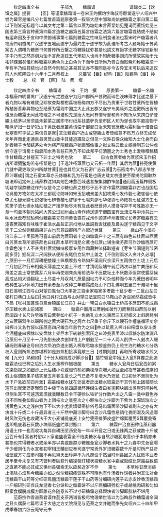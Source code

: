 　　钦定四库全书　　　　　子部九
　　糖霜谱　　　　　　　　谱録类二【饮馔之属】提要
　　【臣】等谨案糖霜谱一卷宋王灼撰灼字晦叔号颐堂遂宁人绍兴中尝为幕官是编凡分七篇惟首篇题原委第一叙唐大厯中邹和尚始创糖霜之事自第二篇以下则皆无标题今以其文考之第二篇言以蔗为糖始末言蔗浆始见楚词而蔗饧始见三国志第三篇言种蔗第四篇言造糖之器第五篇言结霜之法第六篇言糖霜或结或不结似有运命因及于宣和中供御诸事第七篇则糖霜之性味及制食诸法也葢宋时产糖霜者凡福唐四明畨禺广汉遂宁五地而遂宁为最灼生于遂宁故为此谱所考古人题咏始于苏黄案古人谓糟为糖晋书何曽传所云蟹之将糖躁扰弥甚是也説文有饴字无糖字徐铉新附字中乃有之然亦训为饴不言蔗造铉五代宋初人也尚不知蔗糖事则灼所徴故实始于元祐非疎漏矣惟灼称糖霜以紫色为上白色为下而今日所尚乃贵白而贱紫灼称糖霜须一年有半乃结其结也以自然今则制之甚易其法亦不相同是亦今古异宜未可执后来追议前人也乾隆四十六年十二月恭校上
　　总纂官【臣】纪昀【臣】陆锡熊【臣】孙士毅
　　总　校　官　【臣】　陆　费　墀

　　钦定四库全书
　　糖霜谱
　　宋　王灼　撰
　　原委第一
　　糖霜一名糖冰福唐四明番禺广汉遂宁有之独遂宁为冠四郡所产甚微而碎色浅味薄才比遂之最下者凢物以希有难致见珍故查梨橙柑荔枝杨梅四方不尽出乃贵重于世若甘蔗所在皆植所植皆善非异物也至结蔗为霜则中国之大止此五郡又遂宁专美焉外之边徼所出皆有佳蔗而糖霜无闻此物理之不可诘也先是唐大厯间有僧号邹和尚不知所从来跨白驴登繖山结茅以居须盐朱薪菜之属即书付纸系钱遣驴负至市区人知为邹也取平直挂物于鞍纵驴归一日驴犯山下黄氏者蔗苖黄请偿于邹邹曰汝未知窨蔗糖为霜利当十倍吾语女塞责可乎试之果信自是就其法糖霜户近山或望繖山者皆如意不然万方终无成邹末年弃而北走通泉县灵鹫山龛中其徒追蹑及之但见一文殊石像众始知大士化身而白驴者狮子也邹结茅处今为楞严院糖霜户犹画邹像事之拟文殊云敷文阁待制苏公仲虎尝守遂宁谓蜀士指睂阳水秀普慈石秀乃不知此邦平衍清丽之为土秀也土爰稼穑稼穑作甘糖霜之甘擅天下非土之特秀也欤
　　第二
　　自古食蔗者始为蔗浆宋玉作招魂所谓胹鳖炮羔有柘浆是也【王逸注柘藷蔗也又云柘一作蔗】其后为蔗孙亮使黄门就中藏吏取交州所献甘蔗是也其后又为石密广志云蔗为石密南中八郡志笮甘蔗汁曝成谓之石蜜本草亦云炼糖和乳为石蜜是也唐史载太宗遣使至摩掲陀国取熬糖法即诏掦州上诸蔗柞沈如其剂色味愈西域逺甚按集韵酢笮醢通用而玉篇柞侧板切疑字误熬糖沈作剂似是今之沙糖也蔗之枝尽于此不言作霜然则糖霜非古也战国后论呉蜀方物如左太冲三都赋论防味如宋玉招魂景差大招枚乘七发传毅七激崔骃七依李尤七疑元鳞七説张衡七辨曹植七啓徐干七喻刘邵七华张协七命陆机七征湛方生七欢萧子范七诱水陆动植之产捜罗殆尽未有及此者厯世诗人摸竒写异不可胜数亦无一章一句至本朝元祐间大苏公过润州金山寺作诗送遂宁僧圆宝有云浯江与中泠共此一味水冰盘荐琥珀何似糖霜美元符间黄鲁直在戎州作颂荅梓州雍熙光长老寄糖霜有云逺寄蔗霜知有味胜于崔浩水晶盐正宗扫地从谁説我舌犹能及鼻尖遂宁糖霜见于文字实于二公然则糖霜果非古也吾意四郡所产亦起近世耳
　　第三
　　繖山在小溪县涪江东二十里孤秀可喜山前后为蔗田者十之四糖霜户十之三蔗有四色曰杜蔗曰西蔗曰艻蔗本草所谓荻蔗也曰红蔗本草所谓昆仑蔗也红蔗止堪生噉艻蔗可作沙糖西蔗可作霜色浅土人不甚贵杜蔗紫嫩味极厚专用作霜藏种法择取短者【芽生节间短则节密而多芽】掘坑深二尺阔狭从便断去尾倒立坑中土盖之【不倒则雨水入夹叶久必壊】凢蔗田十一月后深耕杷搂燥土纵横摩劳令熟如开渠阔尺余深尺五雨傍立土垅上元后二月初区种行布相儳灰薄盖之又盖土不过二寸清明及端午前后两次以猪牛粪细和灰薄盖之盖土常使露芽六月半再使溷粪余用前法草不压数耘土不厌数添但常使露芽候高成丛用大锄翻垅上土尽盖十月収刈凢蔗最因地力不可杂他种而今年为蔗田者明年改种五谷以休地力田有余者至为改种三年糖霜成处山下曰礼佛坝五里曰干滩坝十里曰石溪坝江西与山对望曰鳯台□大率近三百余家每家多者数十瓮少者一二瓮山左曰张村曰巷口山后曰池曰呉村江西与山对望曰法宝院曰马鞍山亦近百家然霜成皆中下品【张村属蓬溪县鳯台镇属长江县】并山一带曰白水镇曰土桥虽多蔗田不能成霜岁压糖水卖山前诸家
　　第四
　　糖霜户器用曰蔗削如破竹刀而稍轻曰蔗防以削蔗阔四寸长尺许势微弯曰蔗凳如小杌子一角凿孔立木义束蔗三五挺阁义上斜跨凳剉之曰蔗碾驾牛以碾所剉之蔗大硬石为之高六七尺重千余斤下以硬石作槽底循环丈余曰榨斗又名竹袋以压蔗高四尺编当年慈竹为之曰杵以筑蔗入榨斗曰榨盘以安斗类今酒槽底曰榨牀以安盘牀上架巨木下转轴引索压之曰漆瓮表里漆以収糖水防津漏凡治蔗用十月至十一月先削去皮次剉如钱上户削剉至一二十人两人削供一人剉次入碾碾阙则春碾讫号曰泊次烝泊烝透出甑入榨取尽糖水投釜煎仍上烝生泊约糖水七分熟权入瓮则所烝泊亦堪榨如是煎烝相接事竟歇三日【过期则酿】再取所寄收糖水煎又候【九分】熟稠如【十分太稠则成沙脚沙音】插竹徧瓮中始正入瓮箕覆之此造糖霜法也已榨之后别入生水重榨作醋极酸
　　第五
　　糖水入瓮两日后瓮西如粥文染指视之如细沙上元后结小块或缀竹梢如粟穂渐次増大如豆至如指节甚者成座如假山俗谓随果子结实至五月春生夏长之气已备不复増大乃沥瓮【过初伏不沥则化为水下户急欲前四月沥】霜虽结糖水犹在沥瓮者戽出糖水取霜沥干其竹梢上团枝随长短剪出就沥沥定曝烈日中极干收瓮四周循环连缀生者曰瓮鉴颗块层出类崖洞间钟乳但侧生耳不可遽沥沥须就瓮曝数日令干硬徐以铁铲分作数片出之凡霜一瓮中器色亦自不同堆叠如假山者为上团枝次之瓮鉴次之小颗块次之沙脚为下紫为上深琥珀次之浅黄色又次之浅白为下不以大小尤贵墙壁密排俗号马齿霜面带沙脚者刷去之亦有大块或十斤或二十斤最异者三十斤然中藏沙脚号曰含沙凡霜性易销化畏阴湿及风遇曝时风吹无伤也收藏法干大小麦铺瓮底麦上安竹篼密排笋皮盛贮绵絮覆篼箕覆瓮寄逺即瓶底着石灰数小块隔纸盛贮厚封瓶口
　　第六
　　糖霜户治良田种佳蔗利器用谨土作一也而收功每异自耕田至沥瓮殆一年半开瓮之日或无铢两之获或数十斤或近百斤有富者村俗以卜家道盛衰霜全不结卖糖水与自熬沙糖犹取善价于本柄亦未甚损也其得糖者水或余半亦以卖或自熬沙糖惟全瓮沙脚者水耗十之九春中先沥瓮曝干少缓则化为水宣和初宰相王黼创应奉司遂宁常贡外岁进糖霜数千斤是时所产益竒墙壁或方寸应奉司罢不再见岂天出珍异不为凡庶设乎然当时州县因之大扰败本业者居半至今未复又有巧营利者破荻竹编狻猊灯毬状投糖水瓮中霜或就结比常霜益数倍之直苐不能必其成又惧州县强索无以应矣近岁不作
　　第七
　　本草称甘蔗消痰止渇除心烦热今糖霜亦如之然沙糖招痰饮殊不可晓也有作汤者作饼者并附其法对金汤糖霜干山药等分细研鳯髓汤糖霜干莲子干山药等分细研内莲子去赤皮妙香汤糖霜一斤细研别研呉氏龙涎香七分饼和之糖霜饼不以斤两细研劈松子或胡桃肉研和匀如酥蜜食模脱成模方圆雕花各随意长不过寸研糖霜必择颗块者沙脚即胶粘不堪用
　　范蔚宗作香谱蔡君谟作茘支茶两谱皆极尽物理举世皆以为当晦叔作糖霜谱佘闻之且久偶获七篇尽读于大慈之方丈院将见与范蔡之文并驰而争先矣绍兴二十四年甲戌季春初六卧云庵守元书
